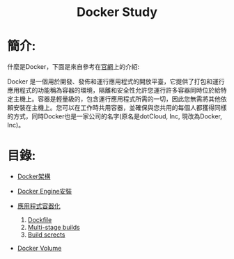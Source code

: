 <h1 align=center>Docker Study</h1>

 # 簡介:
   什麼是Docker，下面是來自參考在[官網](https://docs.docker.com/get-started/overview/)上的介紹:

   Docker 是一個用於開發、發佈和運行應用程式的開放平臺，它提供了打包和運行應用程式的功能稱為容器的環境，隔離和安全性允許您運行許多容器同時位於給特定主機上。容器是輕量級的，包含運行應用程式所需的一切，因此您無需將其他依賴安裝在主機上。您可以在工作時共用容器，並確保與您共用的每個人都獲得同樣的方式，同時Docker也是一家公司的名字(原名是dotCloud, Inc, 現改為Docker, Inc)。


# 目錄:
  * [Docker架構](docs/DockerArch.md)
  * [Docker Engine安裝](docs/DockerEngineInstall.md)
  * [應用程式容器化](docs/ContainerizeApplication.md)
  
    1. [Dockfile](doc/Dockerfile.md)
    2. [Multi-stage builds](doc/MultiStageBuild.md)
    3. [Build scrects](doc/BuildScrects.md)
      
  * [Docker Volume](docs/DockerVolume.md)
  
